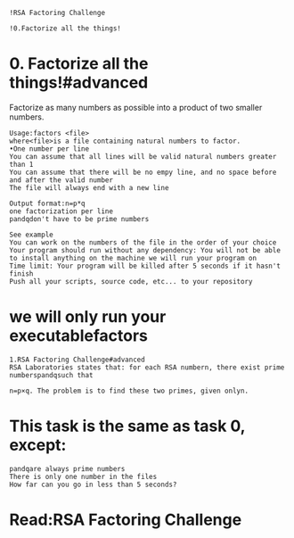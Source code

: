 	!RSA Factoring Challenge

	!0.Factorize all the things!

# 0. Factorize all the things!#advanced

Factorize as many numbers as possible into a product of two smaller numbers.

	Usage:factors <file>
	where<file>is a file containing natural numbers to factor.
	•One number per line
	You can assume that all lines will be valid natural numbers greater than 1
	You can assume that there will be no empy line, and no space before and after the valid number
	The file will always end with a new line
	
	Output format:n=p*q
	one factorization per line
	pandqdon't have to be prime numbers

	See example
	You can work on the numbers of the file in the order of your choice
	Your program should run without any dependency: You will not be able to install anything on the machine we will run your program on
	Time limit: Your program will be killed after 5 seconds if it hasn't finish
	Push all your scripts, source code, etc... to your repository

# we will only run your executablefactors
	1.RSA Factoring Challenge#advanced
	RSA Laboratories states that: for each RSA numbern, there exist prime numberspandqsuch that

	n=p×q. The problem is to find these two primes, given onlyn.

# This task is the same as task 0, except:

	pandqare always prime numbers
	There is only one number in the files
	How far can you go in less than 5 seconds?

# Read:RSA Factoring Challenge
